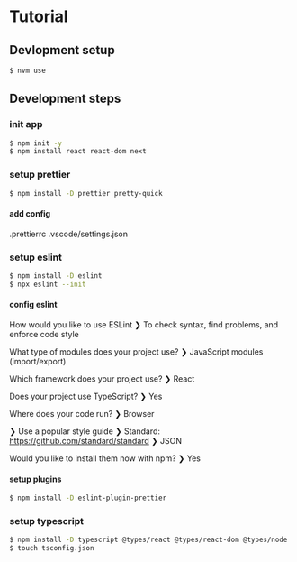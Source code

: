 
# Tutorial


## Devlopment setup
```bash
$ nvm use
```

## Development steps

### init app 
```bash
$ npm init -y
$ npm install react react-dom next
```

### setup prettier 
```bash
$ npm install -D prettier pretty-quick
```


#### add config
.prettierrc 
.vscode/settings.json


### setup eslint

```bash
$ npm install -D eslint
$ npx eslint --init
```

#### config eslint
How would you like to use ESLint 
❯ To check syntax, find problems, and enforce code style

What type of modules does your project use?
❯ JavaScript modules (import/export)

Which framework does your project use?
❯ React

Does your project use TypeScript?
❯ Yes

Where does your code run?
❯ Browser

❯ Use a popular style guide
❯ Standard: https://github.com/standard/standard
❯ JSON

Would you like to install them now with npm? 
❯ Yes


#### setup plugins
```bash
$ npm install -D eslint-plugin-prettier
```


### setup typescript

```bash
$ npm install -D typescript @types/react @types/react-dom @types/node
$ touch tsconfig.json
```